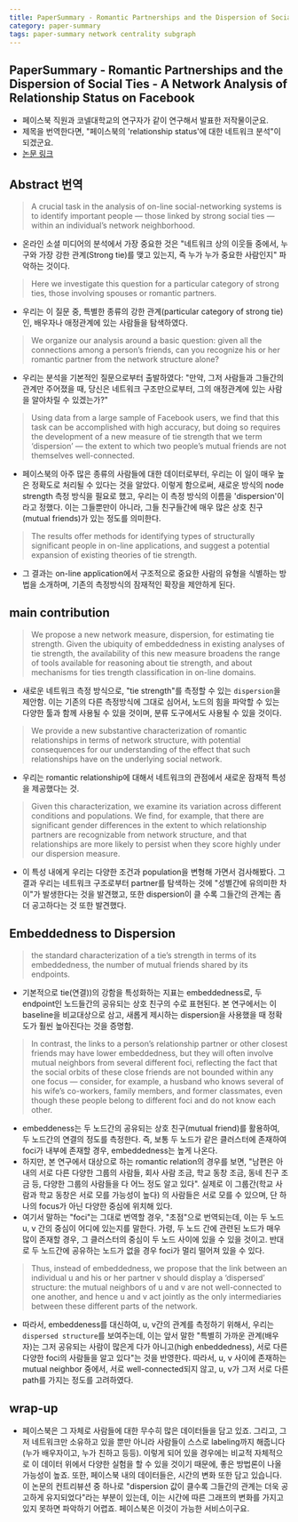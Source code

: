 ```yaml
---
title: PaperSummary - Romantic Partnerships and the Dispersion of Social Ties - A Network Analysis of Relationship Status on Facebook
category: paper-summary
tags: paper-summary network centrality subgraph
---
```


## PaperSummary - Romantic Partnerships and the Dispersion of Social Ties - A Network Analysis of Relationship Status on Facebook

- 페이스북 직원과 코넬대학교의 연구자가 같이 연구해서 발표한 저작물이군요. 
- 제목을 번역한다면, "페이스북의 'relationship status'에 대한 네트워크 분석"이 되겠군요.
- [논문 링크](https://arxiv.org/pdf/1310.6753v1.pdf)


## Abstract 번역

> A crucial task in the analysis of on-line social-networking systems is to identify important people — those linked by strong social ties — within an individual’s network neighborhood. 
- 온라인 소셜 미디어의 분석에서 가장 중요한 것은 "네트워크 상의 이웃들 중에서, 누구와 가장 강한 관계(Strong tie)를 맺고 있는지, 즉 누가 누가 중요한 사람인지" 파악하는 것이다. 

> Here we investigate this question for a particular category of strong ties, those involving spouses or romantic partners. 
- 우리는 이 질문 중, 특별한 종류의 강한 관계(particular category of strong tie)인, 배우자나 애정관계에 있는 사람들을 탐색하였다.

> We organize our analysis around a basic question: given all the connections among a person’s friends, can you recognize his or her romantic partner from the network structure alone? 
- 우리는 분석을 기본적인 질문으로부터 출발하였다: "만약, 그저 사람들과 그들간의 관계만 주어졌을 때, 당신은 네트워크 구조만으로부터, 그의 애정관계에 있는 사람을 알아차릴 수 있겠는가?"

> Using data from a large sample of Facebook users, we find that this task can be accomplished with high accuracy, but doing so requires the development of a new measure of tie strength that we term ‘dispersion’ — the extent to which two people’s mutual friends are not themselves well-connected.
- 페이스북의 아주 많은 종류의 사람들에 대한 데이터로부터, 우리는 이 일이 매우 높은 정확도로 처리될 수 있다는 것을 알았다. 이렇게 함으로써, 새로운 방식의 node strength 측정 방식을 필요로 했고, 우리는 이 측정 방식의 이름을 'dispersion'이라고 정했다. 이는 그들뿐만이 아니라, 그들 친구들간에 매우 많은 상호 친구(mutual friends)가 있는 정도를 의미한다.

> The results offer methods for identifying types of structurally significant people in on-line applications, and suggest a potential expansion of existing theories of tie strength.
- 그 결과는 on-line application에서 구조적으로 중요한 사람의 유형을 식별하는 방법을 소개하며, 기존의 측정방식의 잠재적인 확장을 제안하게 된다.

## main contribution

> We propose a new network measure, dispersion, for estimating tie strength. Given the ubiquity of embeddedness in existing analyses of tie strength, the availability of this new measure broadens the range of tools available for reasoning about tie strength, and about mechanisms for ties trength classification in on-line domains.
- 새로운 네트워크 측정 방식으로, "tie strength"를 측정할 수 있는 `dispersion`을 제안함. 이는 기존의 다른 측정방식에 그대로 심어서, 노드의 힘을 파악할 수 있는 다양한 툴과 함께 사용될 수 있을 것이며, 분류 도구에서도 사용될 수 있을 것이다.

> We provide a new substantive characterization of romantic relationships in terms of network structure, with potential consequences for our understanding of the effect that such relationships have on the underlying social network.
- 우리는 romantic relationship에 대해서 네트워크의 관점에서 새로운 잠재적 특성을 제공했다는 것.

> Given this characterization, we examine its variation across different conditions and populations. We find, for example, that there are significant gender differences in the extent to which relationship partners are recognizable from network structure, and that relationships are more likely to persist when they score highly under our dispersion measure.
- 이 특성 내에게 우리는 다양한 조건과 population을 변형해 가면서 검사해봤다. 그 결과 우리는 네트워크 구조로부터 partner를 탐색하는 것에 "성별간에 유의미한 차이"가 발생한다는 것을 발견했고, 또한 dispersion이 클 수록 그들간의 관계는 좀 더 공고하다는 것 또한 발견했다.

## Embeddedness to Dispersion

>  the standard characterization of a tie’s strength in terms of its embeddedness, the number of mutual friends shared by its endpoints. 
- 기본적으로 tie(연결))의 강함을 특성화하는 지표는 embeddedness로, 두 endpoint인 노드들간의 공유되는 상호 친구의 수로 표현된다. 본 연구에서는 이 baseline을 비교대상으로 삼고, 새롭게 제시하는 dispersion을 사용했을 때 정확도가 훨씬 높아진다는 것을 증명함.

> In contrast, the links to a person’s relationship partner or other closest friends may have lower embeddedness, but they will often involve mutual neighbors from several different foci, reflecting the fact that the social orbits of these close friends are not bounded within any one focus — consider, for example, a husband who knows several of his wife’s co-workers, family members, and former classmates, even though these people belong to different foci and do not know each other. 
- embeddeness는 두 노드간의 공유되는 상호 친구(mutual friend)를 활용하여, 두 노드간의 연결의 정도를 측정한다. 즉, 보통 두 노드가 같은 클러스터에 존재하여 foci가 내부에 존재할 경우, embeddedness는 높게 나온다. 
- 하지만, 본 연구에서 대상으로 하는 romantic relation의 경우를 보면, "남편은 아내의 서로 다른 다양한 그룹의 사람들, 회사 사람 조금, 학교 동창 조금, 동네 친구 조금 등, 다양한 그룹의 사람들을 다 어느 정도 알고 있다". 실제로 이 그룹간(학교 사람과 학교 동창은 서로 모를 가능성이 높다) 의 사람들은 서로 모를 수 있으며, 단 하나의 focus가 아닌 다양한 중심에 위치해 있다.
- 여기서 말하는 "foci"는 그대로 번역할 경우, "초점"으로 번역되는데, 이는 두 노드 u, v 간의 중심이 어디에 있는지를 말한다. 가령, 두 노드 간에 관련된 노드가 매우 많이 존재할 경우, 그 클러스터의 중심이 두 노드 사이에 있을 수 있을 것이고. 반대로 두 노드간에 공유하는 노드가 없을 경우 foci가 멀리 떨어져 있을 수 있다.

> Thus, instead of embeddedness, we propose that the link between an individual u and his or her partner v should display a ‘dispersed’ structure: the mutual neighbors of u and v are not well-connected to one another, and hence u and v act jointly as the only intermediaries between these different parts of the network.
- 따라서, embeddeness를 대신하여, u, v간의 관계를 측정하기 위해서, 우리는 `dispersed structure`를 보여주는데, 이는 앞서 말한 "특별히 가까운 관계(배우자)는 그저 공유되는 사람이 많은게 다가 아니고(high enbeddedness), 서로 다른 다양한 foci의 사람들을 알고 있다"는 것을 반영한다. 따라서, u, v 사이에 존재하는 mutual neighbor 중에서, 서로 well-connected되지 않고, u, v가 그저 서로 다른 path를 가지는 정도를 고려하였다.

## wrap-up

- 페이스북은 그 자체로 사람들에 대한 무수히 많은 데이터들을 담고 있죠. 그리고, 그저 네트워크만 소유하고 있을 뿐만 아니라 사람들이 스스로 labeling까지 해줍니다(누가 배우자이고, 누가 친하고 등등). 이렇게 되어 있을 경우에는 비교적 자체적으로 이 데이터 위에서 다양한 실험을 할 수 있을 것이기 때문에, 좋은 방법론이 나올 가능성이 높죠. 또한, 페이스북 내의 데이터들은, 시간의 변화 또한 담고 있습니다. 이 논문의 컨트리뷰션 중 하나로 "dispersion 값이 클수록 그들간의 관계는 더욱 공고하게 유지되었다"라는 부분이 있는데, 이는 시간에 따른 그래프의 변화를 가지고 있지 못하면 파악하기 어렵죠. 페이스북은 이것이 가능한 서비스이구요.
